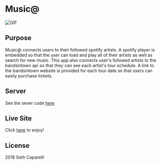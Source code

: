 # Music@
![GIF](./music.gif)
## Purpose
Music@ connects users to their followed spotify artists.  A spotify player is embedded so that the user can load and play all of their artists as well as search for new music.  This app also connects user's followed artists to the bandsintown api so that they can see each artist's tour schedule.  A link to the bandsintown website is provided for each tour date so that users can easily purchase tickets.

## Server
See the sever code [here](https://github.com/SethCaparelli/music-app-backend)

## Live Site
Click [here](http://music-at.surge.sh) to enjoy!

## License
2018 Seth Caparelli